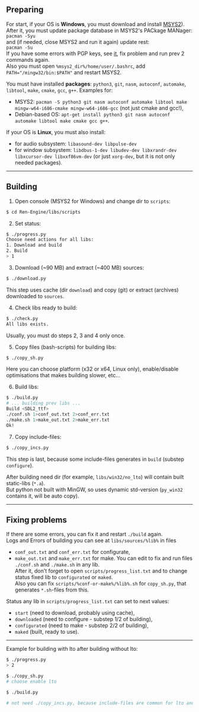 ## Preparing

For start, if your OS is **Windows**, you must download and install
[MSYS2](https://repo.msys2.org/distrib/msys2-i686-latest.exe)).
After it, you must update package database in MSYS2's PACkage MANager:  
`pacman -Syu`  
and (if needed, close MSYS2 and run it again) update rest:  
`pacman -Su`  
If you have some errors with PGP keys, see [it](https://www.msys2.org/news/#2020-06-29-new-packagers), fix problem and
run prev 2 commands again.  
Also you must open `%msys2_dir%/home/user/.bashrc`, add `PATH="/mingw32/bin:$PATH"` and restart MSYS2.

You must have installed **packages**: `python3`, `git`, `nasm`, `autoconf`, `automake`, `libtool`, `make`, `cmake`, `gcc`, `g++`.
Examples for:
* MSYS2: `pacman -S python3 git nasm autoconf automake libtool make mingw-w64-i686-cmake mingw-w64-i686-gcc` (not just cmake and gcc!),
* Debian-based OS: `apt-get install python3 git nasm autoconf automake libtool make cmake gcc g++`.

If your OS is **Linux**, you must also install:
* for audio subsystem: `libasound-dev libpulse-dev`
* for window subsystem: `libdbus-1-dev libudev-dev libxrandr-dev libxcursor-dev libxxf86vm-dev`
(or just `xorg-dev`, but it is not only needed packages).

***

## Building

1. Open console (MSYS2 for Windows) and change dir to `scripts`:
```bash
$ cd Ren-Engine/libs/scripts
```


2. Set <start> status:
```bash
$ ./progress.py
Choose need actions for all libs:
1. Download and build
2. Build
> 1
```


3. Download (~90 MB) and extract (~400 MB) sources:
```bash
$ ./download.py
```
This step uses cache (dir `download`) and copy (git) or extract (archives) downloaded to `sources`.


4. Check libs ready to build:
```bash
$ ./check.py
All libs exists.
```
Usually, you must do steps 2, 3 and 4 only once.


5. Copy files (bash-scripts) for building libs:
```bash
$ ./copy_sh.py
```
Here you can choose platform (x32 or x64, Linux only), enable/disable optimisations that makes building slower, etc...


6. Build libs:
```bash
$ ./build.py
# ... building prev libs ...
Build <SDL2_ttf>
./conf.sh 1>conf_out.txt 2>conf_err.txt
./make.sh 1>make_out.txt 2>make_err.txt
Ok!
```


7. Copy include-files:
```bash
$ ./copy_incs.py
```
This step is last, because some include-files generates in `build` (substep `configure`).


After building need dir (for example, `libs/win32/no_lto`) will contain built static-libs (`*.a`).  
But python not built with MinGW, so uses dynamic std-version (`py_win32` contains it, will be auto copy).

***

## Fixing problems

If there are some errors, you can fix it and restart `./build` again.  
Logs and Errors of building you can see at `libs/sources/%lib%` in files
* `conf_out.txt` and `conf_err.txt` for configurate,
* `make_out.txt` and `make_err.txt` for make.
You can edit to fix and run files `./conf.sh` and `./make.sh` in any lib.  
After it, don't forget to open `scripts/progress_list.txt` and to change status fixed lib to `configurated` or `maked`.  
Also you can fix `scripts/%conf-or-make%/%lib%.sh` for `copy_sh.py`, that generates `*.sh`-files from this.

Status any lib in `scripts/progress_list.txt` can set to next values:
* `start` (need to download, probably using cache),
* `downloaded` (need to configure - substep 1/2 of building),
* `configurated` (need to make - substep 2/2 of building),
* `maked` (built, ready to use).

***

Example for building with lto after building without lto:
```bash
$ ./progress.py
> 2

$ ./copy_sh.py
# choose enable lto

$ ./build.py

# not need ./copy_incs.py, because include-files are common for lto and no_lto
```
